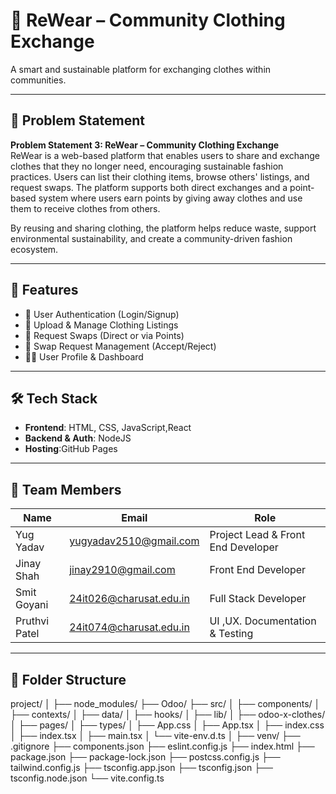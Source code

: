 # 👚 ReWear – Community Clothing Exchange

A smart and sustainable platform for exchanging clothes within communities.

---

## 🧩 Problem Statement

**Problem Statement 3: ReWear – Community Clothing Exchange**  
ReWear is a web-based platform that enables users to share and exchange clothes that they no longer need, encouraging sustainable fashion practices. Users can list their clothing items, browse others' listings, and request swaps. The platform supports both direct exchanges and a point-based system where users earn points by giving away clothes and use them to receive clothes from others.

By reusing and sharing clothing, the platform helps reduce waste, support environmental sustainability, and create a community-driven fashion ecosystem.

---

## 🚀 Features

- 👤 User Authentication (Login/Signup)
- 📸 Upload & Manage Clothing Listings
- 🔄 Request Swaps (Direct or via Points)
- 🧾 Swap Request Management (Accept/Reject)
- 🧑‍💼 User Profile & Dashboard


---

## 🛠️ Tech Stack

- **Frontend**: HTML, CSS, JavaScript,React
- **Backend & Auth**: NodeJS
- **Hosting**:GitHub Pages

---

## 👥 Team Members

| Name           | Email                            | Role                     |
|----------------|----------------------------------|--------------------------|
| Yug Yadav      | yugyadav2510@gmail.com           | Project Lead & Front End Developer |
| Jinay Shah     | jinay2910@gmail.com              | Front End Developer      |
| Smit Goyani    | 24it026@charusat.edu.in          | Full Stack Developer     |
| Pruthvi Patel  | 24it074@charusat.edu.in          | UI ,UX. Documentation & Testing  |

---



## 📂 Folder Structure
project/
│
├── node_modules/
├── Odoo/
├── src/
│   ├── components/
│   ├── contexts/
│   ├── data/
│   ├── hooks/
│   ├── lib/
│   ├── odoo-x-clothes/
│   ├── pages/
│   ├── types/
│   ├── App.css
│   ├── App.tsx
│   ├── index.css
│   ├── index.tsx
│   ├── main.tsx
│   └── vite-env.d.ts
│
├── venv/
├── .gitignore
├── components.json
├── eslint.config.js
├── index.html
├── package.json
├── package-lock.json
├── postcss.config.js
├── tailwind.config.js
├── tsconfig.app.json
├── tsconfig.json
├── tsconfig.node.json
└── vite.config.ts


